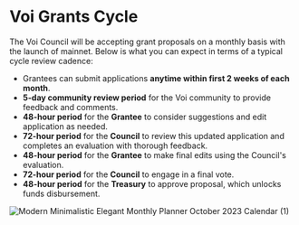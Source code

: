 # Voi Grants Cycle
The Voi Council will be accepting grant proposals on a monthly basis with the launch of mainnet. Below is what you can expect in terms of a typical cycle review cadence: 

- Grantees can submit applications **anytime within first 2 weeks of each month**.
- **5-day community review period** for the Voi community to provide feedback and comments.
- **48-hour period** for the **Grantee** to consider suggestions and edit application as needed.
- **72-hour period** for the **Council** to review this updated application and completes an evaluation with thorough feedback.
- **48-hour period** for the **Grantee** to make final edits using the Council's evaluation.
- **72-hour period** for the **Council** to engage in a final vote.
- **48-hour period** for the **Treasury** to approve proposal, which unlocks funds disbursement.

  
![Modern Minimalistic Elegant Monthly Planner October 2023 Calendar (1)](https://github.com/user-attachments/assets/fedd8951-55d7-4f95-a294-0463552c1746)
